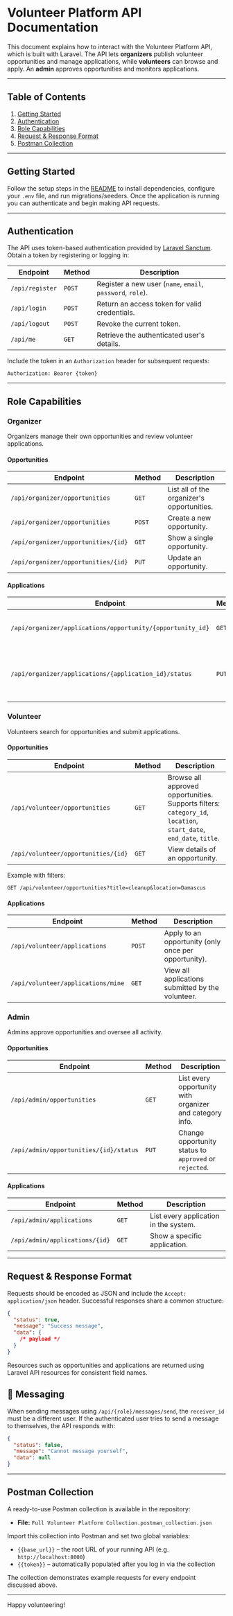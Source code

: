 # Volunteer Platform API Documentation

This document explains how to interact with the Volunteer Platform API, which is built with Laravel. The API lets **organizers** publish volunteer opportunities and manage applications, while **volunteers** can browse and apply. An **admin** approves opportunities and monitors applications.

---

## Table of Contents
1. [Getting Started](#getting-started)
2. [Authentication](#authentication)
3. [Role Capabilities](#role-capabilities)
4. [Request & Response Format](#request--response-format)
5. [Postman Collection](#postman-collection)

---

## Getting Started

Follow the setup steps in the [README](README.md) to install dependencies, configure your `.env` file, and run migrations/seeders. Once the application is running you can authenticate and begin making API requests.

---

## Authentication

The API uses token-based authentication provided by [Laravel Sanctum](https://laravel.com/docs/sanctum). Obtain a token by registering or logging in:

| Endpoint | Method | Description |
| --- | --- | --- |
| `/api/register` | `POST` | Register a new user (`name`, `email`, `password`, `role`). |
| `/api/login` | `POST` | Return an access token for valid credentials. |
| `/api/logout` | `POST` | Revoke the current token. |
| `/api/me` | `GET` | Retrieve the authenticated user's details. |

Include the token in an `Authorization` header for subsequent requests:

```
Authorization: Bearer {token}
```

---

## Role Capabilities

### Organizer
Organizers manage their own opportunities and review volunteer applications.

#### Opportunities
| Endpoint | Method | Description |
| --- | --- | --- |
| `/api/organizer/opportunities` | `GET` | List all of the organizer's opportunities. |
| `/api/organizer/opportunities` | `POST` | Create a new opportunity. |
| `/api/organizer/opportunities/{id}` | `GET` | Show a single opportunity. |
| `/api/organizer/opportunities/{id}` | `PUT` | Update an opportunity. |

#### Applications
| Endpoint | Method | Description |
| --- | --- | --- |
| `/api/organizer/applications/opportunity/{opportunity_id}` | `GET` | List applications for a given opportunity. |
| `/api/organizer/applications/{application_id}/status` | `PUT` | Change an application's status (`pending`, `accepted`, `rejected`). |

### Volunteer
Volunteers search for opportunities and submit applications.

#### Opportunities
| Endpoint | Method | Description |
| --- | --- | --- |
| `/api/volunteer/opportunities` | `GET` | Browse all approved opportunities. Supports filters: `category_id`, `location`, `start_date`, `end_date`, `title`. |
| `/api/volunteer/opportunities/{id}` | `GET` | View details of an opportunity. |

Example with filters:

```
GET /api/volunteer/opportunities?title=cleanup&location=Damascus
```

#### Applications
| Endpoint | Method | Description |
| --- | --- | --- |
| `/api/volunteer/applications` | `POST` | Apply to an opportunity (only once per opportunity). |
| `/api/volunteer/applications/mine` | `GET` | View all applications submitted by the volunteer. |

### Admin
Admins approve opportunities and oversee all activity.

#### Opportunities
| Endpoint | Method | Description |
| --- | --- | --- |
| `/api/admin/opportunities` | `GET` | List every opportunity with organizer and category info. |
| `/api/admin/opportunities/{id}/status` | `PUT` | Change opportunity status to `approved` or `rejected`. |

#### Applications
| Endpoint | Method | Description |
| --- | --- | --- |
| `/api/admin/applications` | `GET` | List every application in the system. |
| `/api/admin/applications/{id}` | `GET` | Show a specific application. |

---

## Request & Response Format

Requests should be encoded as JSON and include the `Accept: application/json` header. Successful responses share a common structure:

```json
{
  "status": true,
  "message": "Success message",
  "data": {
    /* payload */
  }
}
```

Resources such as opportunities and applications are returned using Laravel API resources for consistent field names.

## 📨 Messaging

When sending messages using `/api/{role}/messages/send`, the `receiver_id` must be a different user. If the authenticated user tries to send a message to themselves, the API responds with:

```json
{
  "status": false,
  "message": "Cannot message yourself",
  "data": null
}
```

---

## Postman Collection

A ready-to-use Postman collection is available in the repository:

- **File:** `Full Volunteer Platform Collection.postman_collection.json`

Import this collection into Postman and set two global variables:

- `{{base_url}}` – the root URL of your running API (e.g. `http://localhost:8000`)
- `{{token}}` – automatically populated after you log in via the collection

The collection demonstrates example requests for every endpoint discussed above.

---

Happy volunteering!
